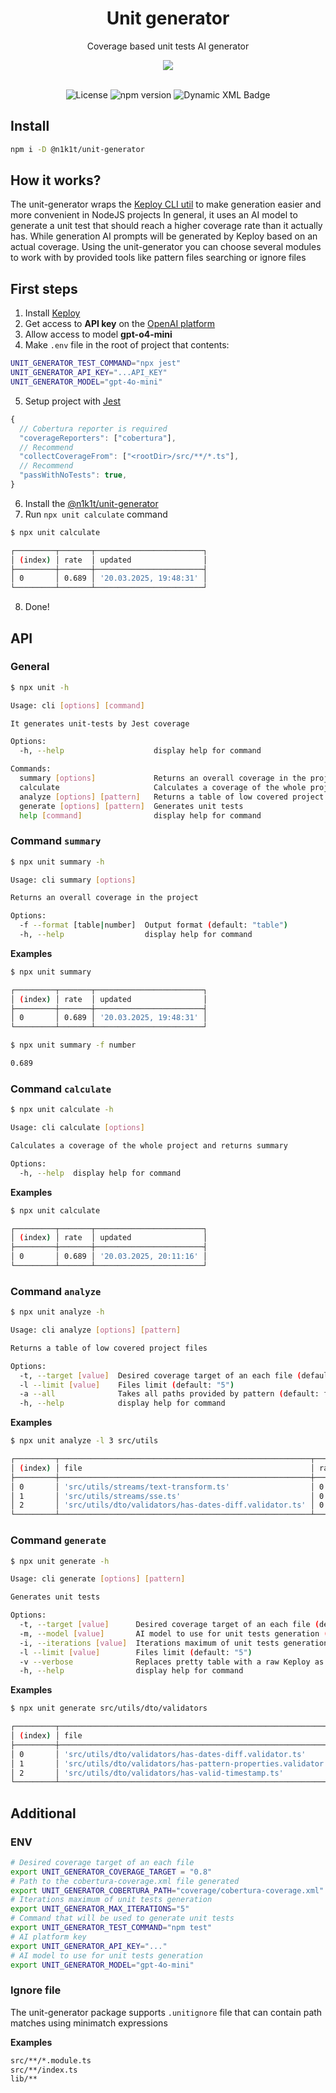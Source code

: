 <div align='center'>
  <h1>Unit generator</h1>
  <p>Coverage based unit tests AI generator</p>

  <img src="https://raw.githubusercontent.com/n1k1t/unit-generator/refs/heads/master/images/preview.png?raw=true" />

  <br />
  <br />

  ![License](https://img.shields.io/badge/License-MIT-yellow.svg)
  ![npm version](https://badge.fury.io/js/@n1k1t%2Funit-generator.svg)
  ![Dynamic XML Badge](https://img.shields.io/badge/dynamic/xml?url=https%3A%2F%2Fgithub.com%2Fn1k1t%2Funit-generator%2Fblob%2Fmaster%2Fcoverage%2Fcobertura-coverage.xml%3Fraw%3Dtrue&query=round(%2Fcoverage%2F%40line-rate%20*%201000)%20div%201000&label=coverage)
</div>

## Install

```bash
npm i -D @n1k1t/unit-generator
```

## How it works?

The unit-generator wraps the [Keploy CLI util](https://keploy.io/docs/running-keploy/unit-test-generator/) to make generation easier and more convenient in NodeJS projects
In general, it uses an AI model to generate a unit test that should reach a higher coverage rate than it actually has. While generation AI prompts will be generated by Keploy based on an actual coverage. Using the unit-generator you can choose several modules to work with by provided tools like pattern files searching or ignore files

## First steps

1. Install [Keploy](https://keploy.io/docs/server/installation/)
2. Get access to **API key** on the [OpenAI platform](https://platform.openai.com/)
3. Allow access to model **gpt-o4-mini**
4. Make `.env` file in the root of project that contents:
```bash
UNIT_GENERATOR_TEST_COMMAND="npx jest"
UNIT_GENERATOR_API_KEY="...API_KEY"
UNIT_GENERATOR_MODEL="gpt-4o-mini"
```
5. Setup project with [Jest](https://www.npmjs.com/package/jest)
```js
{
  // Cobertura reporter is required
  "coverageReporters": ["cobertura"],
  // Recommend
  "collectCoverageFrom": ["<rootDir>/src/**/*.ts"],
  // Recommend
  "passWithNoTests": true,
}
```
6. Install the [@n1k1t/unit-generator](#install)
7. Run `npx unit calculate` command
```bash
$ npx unit calculate

┌─────────┬───────┬────────────────────────┐
│ (index) │ rate  │ updated                │
├─────────┼───────┼────────────────────────┤
│ 0       │ 0.689 │ '20.03.2025, 19:48:31' │
└─────────┴───────┴────────────────────────┘
```
8. Done!

## API

### General

```bash
$ npx unit -h

Usage: cli [options] [command]

It generates unit-tests by Jest coverage

Options:
  -h, --help                    display help for command

Commands:
  summary [options]             Returns an overall coverage in the project
  calculate                     Calculates a coverage of the whole project and returns summary
  analyze [options] [pattern]   Returns a table of low covered project files
  generate [options] [pattern]  Generates unit tests
  help [command]                display help for command
```

###  Command `summary`

```bash
$ npx unit summary -h

Usage: cli summary [options]

Returns an overall coverage in the project

Options:
  -f --format [table|number]  Output format (default: "table")
  -h, --help                  display help for command
```

**Examples**

```bash
$ npx unit summary

┌─────────┬───────┬────────────────────────┐
│ (index) │ rate  │ updated                │
├─────────┼───────┼────────────────────────┤
│ 0       │ 0.689 │ '20.03.2025, 19:48:31' │
└─────────┴───────┴────────────────────────┘
```

```bash
$ npx unit summary -f number

0.689
```

###  Command `calculate`

```bash
$ npx unit calculate -h

Usage: cli calculate [options]

Calculates a coverage of the whole project and returns summary

Options:
  -h, --help  display help for command
```

**Examples**

```bash
$ npx unit calculate

┌─────────┬───────┬────────────────────────┐
│ (index) │ rate  │ updated                │
├─────────┼───────┼────────────────────────┤
│ 0       │ 0.689 │ '20.03.2025, 20:11:16' │
└─────────┴───────┴────────────────────────┘
```

###  Command `analyze`

```bash
$ npx unit analyze -h

Usage: cli analyze [options] [pattern]

Returns a table of low covered project files

Options:
  -t, --target [value]  Desired coverage target of an each file (default: "0.8")
  -l --limit [value]    Files limit (default: "5")
  -a --all              Takes all paths provided by pattern (default: false)
  -h, --help            display help for command
```

**Examples**

```bash
$ npx unit analyze -l 3 src/utils

┌─────────┬────────────────────────────────────────────────────────┬───────┐
│ (index) │ file                                                   │ rate  │
├─────────┼────────────────────────────────────────────────────────┼───────┤
│ 0       │ 'src/utils/streams/text-transform.ts'                  │ 0.107 │
│ 1       │ 'src/utils/streams/sse.ts'                             │ 0.316 │
│ 2       │ 'src/utils/dto/validators/has-dates-diff.validator.ts' │ 0.421 │
└─────────┴────────────────────────────────────────────────────────┴───────┘
```

###  Command `generate`

```bash
$ npx unit generate -h

Usage: cli generate [options] [pattern]

Generates unit tests

Options:
  -t, --target [value]      Desired coverage target of an each file (default: "0.8")
  -m, --model [value]       AI model to use for unit tests generation (default: "gpt-4o-mini")
  -i, --iterations [value]  Iterations maximum of unit tests generation (default: "5")
  -l --limit [value]        Files limit (default: "5")
  -v --verbose              Replaces pretty table with a raw Keploy as output (default: false)
  -h, --help                display help for command
```

**Examples**

```bash
$ npx unit generate src/utils/dto/validators

┌─────────┬────────────────────────────────────────────────────────────────┬───────┬────────┬────────┬─────────┐
│ (index) │ file                                                           │ rate  │ target │ status │ spent   │
├─────────┼────────────────────────────────────────────────────────────────┼───────┼────────┼────────┼─────────┤
│ 0       │ 'src/utils/dto/validators/has-dates-diff.validator.ts'         │ 1     │ 0.8    │ 'DONE' │ 166.256 │
│ 1       │ 'src/utils/dto/validators/has-pattern-properties.validator.ts' │ 1     │ 0.8    │ 'DONE' │ 154.54  │
│ 2       │ 'src/utils/dto/validators/has-valid-timestamp.ts'              │ 0.636 │ 0.8    │ 'DONE' │ 137.068 │
└─────────┴────────────────────────────────────────────────────────────────┴───────┴────────┴────────┴─────────┘
```

## Additional

### ENV

```bash
# Desired coverage target of an each file
export UNIT_GENERATOR_COVERAGE_TARGET = "0.8"
# Path to the cobertura-coverage.xml file generated
export UNIT_GENERATOR_COBERTURA_PATH="coverage/cobertura-coverage.xml"
# Iterations maximum of unit tests generation
export UNIT_GENERATOR_MAX_ITERATIONS="5"
# Command that will be used to generate unit tests
export UNIT_GENERATOR_TEST_COMMAND="npm test"
# AI platform key
export UNIT_GENERATOR_API_KEY="..."
# AI model to use for unit tests generation
export UNIT_GENERATOR_MODEL="gpt-4o-mini"
```

### Ignore file

The unit-generator package supports `.unitignore` file that can contain path matches using minimatch expressions

**Examples**

```bash
src/**/*.module.ts
src/**/index.ts
lib/**
```
